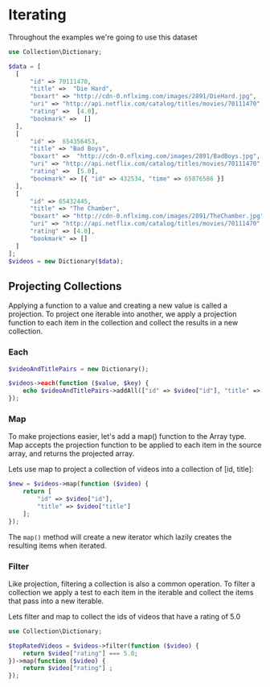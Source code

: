 # Iterating

Throughout the examples we're going to use this dataset

```php
use Collection\Dictionary;

$data = [
  [
      "id" => 70111470,
      "title" =>  "Die Hard",
      "boxart" => "http://cdn-0.nflximg.com/images/2891/DieHard.jpg",
      "uri" => "http://api.netflix.com/catalog/titles/movies/70111470",
      "rating" =>  [4.0],
      "bookmark" =>  []
  ],
  [
      "id" =>  654356453,
      "title" => "Bad Boys",
      "boxart" =>  "http://cdn-0.nflximg.com/images/2891/BadBoys.jpg",
      "uri" => "http://api.netflix.com/catalog/titles/movies/70111470",
      "rating" =>  [5.0],
      "bookmark" => [{ "id" => 432534, "time" => 65876586 }]
  ],
  [
      "id" => 65432445,
      "title" => "The Chamber",
      "boxart" => "http://cdn-0.nflximg.com/images/2891/TheChamber.jpg",
      "uri" => "http://api.netflix.com/catalog/titles/movies/70111470",
      "rating" => [4.0],
      "bookmark" => []
  ]
];
$videos = new Dictionary($data);
```

## Projecting Collections

Applying a function to a value and creating a new value is called a projection. To project one iterable into another, we apply a projection function to each item in the collection and collect the results in a new collection.

### Each

```php
$videoAndTitlePairs = new Dictionary();

$videos->each(function ($value, $key) {
    echo $videoAndTitlePairs->addAll(["id" => $video["id"], "title" => $video["title"]])"Video $key: $value";
});
```

### Map

To make projections easier, let's add a map() function to the Array type. Map accepts the projection function to be applied to each item in the source array, and returns the projected array.

Lets use map to project a collection of videos into a collection of [id, title]:

```php
$new = $videos->map(function ($video) {
    return [
		"id" => $video["id"],
		"title" => $video["title"]
	];
});
```

The `map()` method will create a new iterator which lazily creates the resulting items when iterated.

### Filter

Like projection, filtering a collection is also a common operation. To filter a collection we apply a test to each item in the iterable and collect the items that pass into a new iterable.

Lets filter and map to collect the ids of videos that have a rating of 5.0

```php
use Collection\Dictionary;

$topRatedVideos = $videos->filter(function ($video) {
    return $video["rating"] === 5.0;
})->map(function ($video) {
    return $video["rating"] ;
});
```

